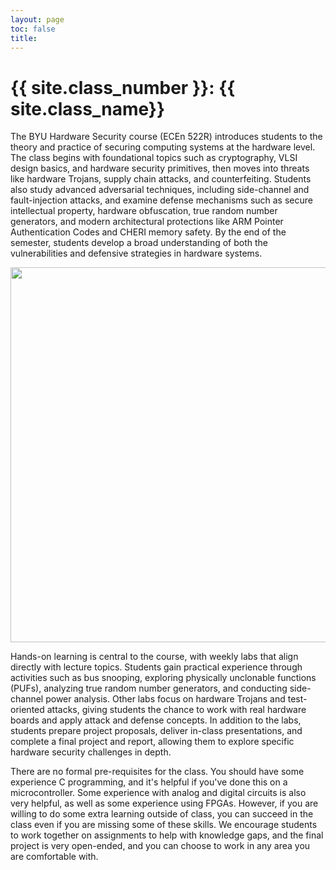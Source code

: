 ```yaml
---
layout: page
toc: false
title: 
---
```


# {{ site.class_number }}: {{ site.class_name}}


The BYU Hardware Security course (ECEn 522R) introduces students to the theory and practice of securing computing systems at the hardware level. The class begins with foundational topics such as cryptography, VLSI design basics, and hardware security primitives, then moves into threats like hardware Trojans, supply chain attacks, and counterfeiting. Students also study advanced adversarial techniques, including side-channel and fault-injection attacks, and examine defense mechanisms such as secure intellectual property, hardware obfuscation, true random number generators, and modern architectural protections like ARM Pointer Authentication Codes and CHERI memory safety. By the end of the semester, students develop a broad understanding of both the vulnerabilities and defensive strategies in hardware systems.

<p align="center">
    <img src="{% link media/home_image.png %}" width="600" />
</p>


Hands-on learning is central to the course, with weekly labs that align directly with lecture topics. Students gain practical experience through activities such as bus snooping, exploring physically unclonable functions (PUFs), analyzing true random number generators, and conducting side-channel power analysis. Other labs focus on hardware Trojans and test-oriented attacks, giving students the chance to work with real hardware boards and apply attack and defense concepts. In addition to the labs, students prepare project proposals, deliver in-class presentations, and complete a final project and report, allowing them to explore specific hardware security challenges in depth.

There are no formal pre-requisites for the class.  You should have some experience C programming, and it's helpful if you've done this on a microcontroller.  Some experience with analog and digital circuits is also very helpful, as well as some experience using FPGAs.  However, if you are willing to do some extra learning outside of class, you can succeed in the class even if you are missing some of these skills.  We encourage students to work together on assignments to help with knowledge gaps, and the final project is very open-ended, and you can choose to work in any area you are comfortable with.